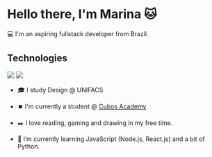 
# Hello there, I'm Marina :cat:

💻 I'm an aspiring fullstack developer from Brazil.

## Technologies

![](https://img.shields.io/badge/code-javascript-orange)
![](?style=flat-square)

- 🎓 I study Design @ UNIFACS

- ⏹️ I'm currently a student @ [Cubos Academy](https://cubos.academy)

- ✒️ I love reading, gaming and drawing in my free time.

- 🌱 I’m currently learning JavaScript (Node.js, React.js) and a bit of Python.
